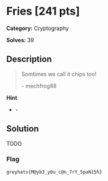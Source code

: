 # Fries [241 pts]

**Category:** Cryptography

**Solves:** 39

## Description
> Somtimes we call it chips too!
> 
> \- mechfrog88

**Hint**
* \-

## Solution

TODO

### Flag
`greyhats{M@yb3_y0u_c@n_7rY_5paN15h}`
